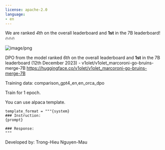 ```yaml
---
license: apache-2.0
language:
- en
---
```


We are ranked *4th* on the overall leaderboard and **1st** in the 7B leaderboard! 🔥🔥🔥

![image/png](https://cdn-uploads.huggingface.co/production/uploads/63c06fba8d1175e3399c16e6/yEPpr0V-D9V4m1a2pMuQs.png)

DPO from the model ranked *6th* on the overall leaderboard and **1st** in the 7B leaderboard (12th December 2023) - v1olet/v1olet_marcoroni-go-bruins-merge-7B 
https://huggingface.co/v1olet/v1olet_marcoroni-go-bruins-merge-7B

Training data:
comparison_gpt4_en,en_orca_dpo

Train for 1 epoch.

You can use alpaca template.
```
template_format = """{system}
### Instruction:
{prompt}

### Response:
"""
```

Developed by: Trong-Hieu Nguyen-Mau
